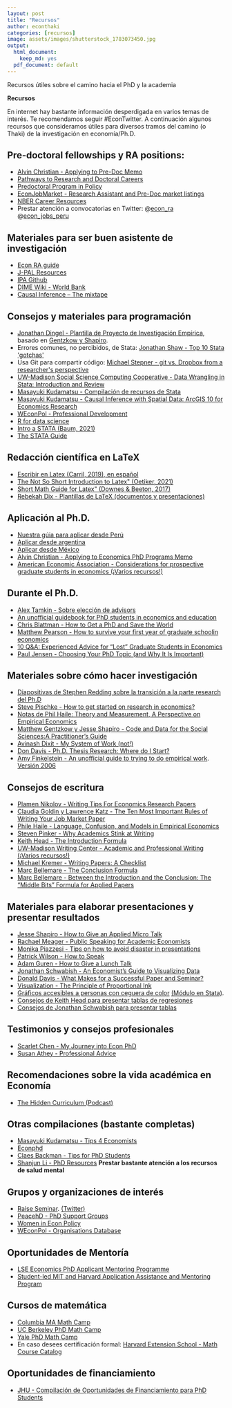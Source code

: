 ```yaml
---
layout: post
title: "Recursos"
author: econthaki
categories: [recursos]
image: assets/images/shutterstock_1783073450.jpg
output:
  html_document:
    keep_md: yes
  pdf_document: default
---
```


Recursos útiles sobre el camino hacia el PhD y la academia

**Recursos**

En internet hay bastante información desperdigada en varios temas de interés. Te recomendamos seguir #EconTwitter. A continuación algunos recursos que consideramos útiles para diversos tramos del camino (o Thaki) de la investigación en economía/Ph.D.

## Pre-doctoral fellowships y RA positions:
 
- [Alvin Christian - Applying to Pre-Doc Memo](https://drive.google.com/file/d/1I9JNsSxgB-SylucSULGs-5biOwxyGhAu/view)
- [Pathways to Research and Doctoral Careers](https://predoc.org/)
- [Predoctoral Program in Policy](https://www.policypredoc.org/)
- [EconJobMarket - Research Assistant and Pre-Doc market listings](https://econjobmarket.org/market)
- [NBER Career Resources](https://www.nber.org/career-resources)
- Prestar atención a convocatorias en Twitter: @[econ_ra](https://twitter.com/econ_ra) @[econ_jobs_peru](https://twitter.com/econ_jobs_peru)


## Materiales para ser buen asistente de investigación

- [Econ RA guide](https://raguide.github.io/)
- [J-PAL Resources](https://www.povertyactionlab.org/research-resources?view=toc)
- [IPA Github](https://povertyaction.github.io/)
- [DIME Wiki - World Bank](https://dimewiki.worldbank.org/)
- [Causal Inference – The mixtape](https://mixtape.scunning.com/index.html)

## Consejos y materiales para programación

- [Jonathan Dingel - Plantilla de Proyecto de Investigación Empírica](https://github.com/jdingel/projecttemplate), basado en [Gentzkow y Shapiro](http://web.stanford.edu/~gentzkow/research/CodeAndData.pdf). 
- Errores comunes, no percibidos, de Stata: [Jonathan Shaw - Top 10 Stata 'gotchas'](https://ifs.org.uk/docs/stata_gotchasJan2014.pdf) 
- Usa Git para compartir código: [Michael Stepner - git vs. Dropbox from a researcher's perspective](https://michaelstepner.com/blog/git-vs-dropbox/)
- [UW-Madison Social Science Computing Cooperative - Data Wrangling in Stata: Introduction and Review](https://ssc.wisc.edu/sscc/pubs/dws/data_wrangling_stata1.htm)
- [Masayuki Kudamatsu - Compilación de recursos de Stata](https://sites.google.com/site/mkudamatsu/stata)
- [Masayuki Kudamatsu - Causal Inference with Spatial Data: ArcGIS 10 for Economics Research](https://sites.google.com/site/mkudamatsu/gis)
- [WEconPol - Professional Development](https://www.womenineconpolicy.com/professional-development)
- [R for data science](https://r4ds.had.co.nz/)
- [Intro a STATA (Baum, 2021)](http://fmwww.bc.edu/GStat/docs/IntroStata.pdf)
- [The STATA Guide](https://medium.com/the-stata-guide)

## Redacción científica en LaTeX

- [Escribir en Latex (Carril, 2019), en español](https://www.dropbox.com/s/hcz69dj5rrusi9g/manual_latex.pdf?dl=0)
- [The Not So Short Introduction to Latex" (Oetiker, 2021)](https://tobi.oetiker.ch/lshort/lshort.pdf)
- [Short Math Guide for Latex" (Downes & Beeton, 2017)](http://tug.ctan.org/info/short-math-guide/short-math-guide.pdf)
- [Rebekah Dix - Plantillas de LaTeX (documentos y presentaciones)](https://github.com/rebekahanne/LaTeX-templates)

## Aplicación al Ph.D.

- [Nuestra gúia para aplicar desde Perú](https://econthaki.github.io/Guia-PhD-EconThaki/)
- [Aplicar desde argentina](https://aplicardesdeargentina.weebly.com/)
- [Aplicar desde México](https://twitter.com/AplicarDesdeMx)
- [Alvin Christian - Applying to Economics PhD Programs Memo](https://drive.google.com/file/d/1QozD6_4_bvMd2o-q-yh9Doc5aQ6i3nPV/view?usp=sharing)
- [American Economic Association - Considerations for prospective graduate students in economics (¡Varios recursos!)](https://www.aeaweb.org/resources/students/grad-prep/considerations)

## Durante el Ph.D.

- [Alex Tamkin - Sobre elección de advisors](https://twitter.com/AlexTamkin/status/1364856222642413575)
- [An unofficial guidebook for PhD students in economics and education](https://static1.squarespace.com/static/55c143d9e4b0cb07521c6d17/t/5b4f409f575d1ff83c2f12d8/1531920545061/PhDGuidebook.pdf)
- [Chris Blattman - How to Get a PhD and Save the World](https://chrisblattman.com/2007/12/12/how-to-get-a-phd-and-save-the-world/)
- [Matthew Pearson - How to survive your first year of graduate schoolin economics](https://law.vanderbilt.edu/phd/How_to_Survive_1st_Year.pdf)
- [10 Q&A: Experienced Advice for “Lost” Graduate Students in Economics](https://arielrubinstein.tau.ac.il/papers/10QA.pdf)
- [Paul Jensen - Choosing Your PhD Topic (and Why It Is Important)](https://onlinelibrary.wiley.com/doi/abs/10.1111/1467-8462.12038)

## Materiales sobre cómo hacer investigación

- [Diapositivas de Stephen Redding sobre la transición a la parte research del Ph.D](http://www.princeton.edu/~reddings/tradephd/Redding_PhDEthics_April2020.pdf)
- [Steve Pischke - How to get started on research in economics?](http://econ.lse.ac.uk/staff/spischke/phds/get_started.pdf)
- [Notas de Phil Haile: Theory and Measurement, A Perspective on Empirical Economics](http://www.princeton.edu/~reddings/tradephd/Haile_theorymeas.pdf)
- [Matthew Gentzkow y Jesse Shapiro - Code and Data for the Social Sciences:A Practitioner’s Guide](http://web.stanford.edu/~gentzkow/research/CodeAndData.pdf)
- [Avinash Dixit - My System of Work (not!)](http://www.princeton.edu/~dixitak/home/dixitwrk.pdf)
- [Don Davis - Ph.D. Thesis Research: Where do I Start?](http://www.columbia.edu/~drd28/Thesis%20Research.pdf)
- [Amy Finkelstein - An unofficial guide to trying to do empirical work](http://econ.lse.ac.uk/staff/spischke/phds/Amy%20Finkelstein%20IAP%20talk%2007.ppt). [Versión 2006](http://econ.lse.ac.uk/staff/spischke/phds/Amy%20Finkelstein%20IAP%20talk%202006.ppt) 

## Consejos de escritura

- [Plamen Nikolov - Writing Tips For Economics Research Papers](https://www.people.fas.harvard.edu/~pnikolov/resources/writingtips.pdf)
- [Claudia Goldin y Lawrence Katz - The Ten Most Important Rules of Writing Your Job Market Paper](https://economics.harvard.edu/files/economics/files/tenruleswriting.pdf)
- [Phile Haile - Language, Confusion, and Models in Empirical Economics](http://www.econ.yale.edu/~pah29/intro.pdf)
- [Steven Pinker - Why Academics Stink at Writing](https://web.archive.org/web/20200423191316/https://stevenpinker.com/files/pinker/files/why_academics_stink_at_writing.pdf) 
- [Keith Head - The Introduction Formula](http://blogs.ubc.ca/khead/research/research-advice/formula)
- [UW-Madison Writing Center - Academic and Professional Writing (¡Varios recursos!)](https://writing.wisc.edu/handbook/assignments/)
- [Michael Kremer - Writing Papers: A Checklist](https://static1.squarespace.com/static/55c143d9e4b0cb07521c6d17/t/5910bd1246c3c4fdbdf9976a/1494269202424/Kremer+on+writing+papers.pdf)
- [Marc Bellemare - The Conclusion Formula](http://marcfbellemare.com/wordpress/12060)
- [Marc Bellemare - Between the Introduction and the Conclusion: The “Middle Bits” Formula for Applied Papers](http://marcfbellemare.com/wordpress/12797)

## Materiales para elaborar presentaciones y presentar resultados

- [Jesse Shapiro - How to Give an Applied Micro Talk](https://www.brown.edu/Research/Shapiro/pdfs/applied_micro_slides.pdf)
- [Rachael Meager - Public Speaking for Academic Economists](https://www.dropbox.com/s/4h9soo9dpndjtvt/public_speaking_for_academic_economists.pdf?dl=0)
- [Monika Piazzesi - Tips on how to avoid disaster in presentations](https://economics.ucla.edu/wp-content/uploads/2016/10/piazzesi.pdf)
- [Patrick Wilson - How to Speak](https://www.youtube.com/watch?v=Unzc731iCUY)
- [Adam Guren - How to Give a Lunch Talk](http://people.bu.edu/guren/Guren_HowToGiveALunchTalk.pdf)
- [Jonathan Schwabish - An Economist’s Guide to Visualizing Data](https://www.aeaweb.org/articles?id=10.1257/jep.28.1.209)
- [Donald Davis - What Makes for a Successful Paper and Seminar?](http://www.columbia.edu/~drd28/SuccessfulPaperSeminar.pdf)
- [Visualization - The Principle of Proportional Ink](https://www.callingbullshit.org/tools/tools_proportional_ink.html)
- [Gráficos accesibles a personas con ceguera de color](https://www.chronicle.com/blogs/profhacker/color-blind-accessible-figures) [(Módulo en Stata)](https://ideas.repec.org/c/boc/bocode/s458251.html).
- [Consejos de Keith Head para presentar tablas de regresiones](http://blogs.ubc.ca/khead/research/research-advice/regression-tables)
- [Consejos de Jonathan Schwabish para presentar tablas](https://twitter.com/jschwabish/status/1290323581881266177)

## Testimonios y consejos profesionales

- [Scarlet Chen - My Journey into Econ PhD](https://scarlet-chen.medium.com/my-journey-into-econ-phd-854cd892547b)
- [Susan Athey - Professional Advice](https://athey.people.stanford.edu/professional-advice)

## Recomendaciones sobre la vida académica en Economía

- [The Hidden Curriculum (Podcast)](https://podcasts.apple.com/us/podcast/the-hidden-curriculum/id1526729667)

## Otras compilaciones (bastante completas)

- [Masayuki Kudamatsu - Tips 4 Economists](https://sites.google.com/site/mkudamatsu/tips4economists)
- [Econphd](http://econphd.econwiki.com)
- [Claes Backman - Tips for PhD Students](https://sites.google.com/view/claesbackman/tips-for-phd-students)
- [Shanjun Li - PhD Resources](http://li.dyson.cornell.edu/phdRes.php) **Prestar bastante atención a los recursos de salud mental**

## Grupos y organizaciones de interés

- [Raise Seminar](https://sites.google.com/view/raiseminar/home?authuser=1). [(Twitter)](https://twitter.com/RaiseSeminar)
- [PeacehD - PhD Support Groups](https://twitter.com/PeacehDforPhD/status/1369917038760693761?s=09)
- [Women in Econ Policy](https://www.womenineconpolicy.com/career-resources)
- [WEconPol - Organisations Database](https://docs.google.com/spreadsheets/d/13dSrtr0iLstD1AhWpQWOUIzlGLq-Tc6OGreNKKDIELI/edit#gid=1557672198)

## Oportunidades de Mentoría

- [LSE Economics PhD Applicant Mentoring Programme](https://www.lse.ac.uk/economics/study/research/applicant-mentoring-programme)
- [Student-led MIT and Harvard Application Assistance and Mentoring Program](http://economics.mit.edu/graduate/application)

## Cursos de matemática

- [Columbia MA Math Camp](https://cesarbarilla.github.io/Columbia-MA-Math-Camp-2021/)
- [UC Berkeley PhD Math Camp](https://eml.berkeley.edu/~cshannon/e204_19.html)
- [Yale PhD Math Camp](https://economics.yale.edu/graduate/math-camp-notes )
- En caso desees certificación formal: [Harvard Extension School - Math Course Catalog](https://courses.extension.harvard.edu/course-catalog/courses?keyword=math)

## Oportunidades de financiamiento

- [JHU - Compilación de Oportunidades de Financiamiento para PhD Students](https://twitter.com/deniswirtz/status/1402681868281991171)
